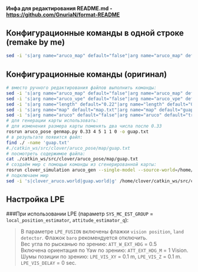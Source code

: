 #### Инфа для редактирования README.md - https://github.com/GnuriaN/format-README
## Конфигурационные команды в одной строке (remake by me)
```bash
sed -i 's|arg name="aruco_map" default="false"|arg name="aruco_map" default="true"|g' /home/clover/catkin_ws/src/clover/clover/launch/aruco.launch;sed -i 's|arg name="aruco_vpe" default="false"|arg name="aruco_vpe" default="true"|g' /home/clover/catkin_ws/src/clover/clover/launch/aruco.launch;sed -i 's|arg name="length" default="0.22"|arg name="length" default="0.33"|g' /home/clover/catkin_ws/src/clover/clover/launch/aruco.launch;sed -i 's|arg name="map" default="map.txt"|arg name="map" default="guap.txt"|g' /home/clover/catkin_ws/src/clover/clover/launch/aruco.launch;sed -i 's|arg name="aruco" default="false"|arg name="aruco" default="true"|g' /home/clover/catkin_ws/src/clover/clover/launch/clover.launch;rosrun aruco_pose genmap.py 0.33 4 5 1 1 0 -o guap.txt;find ./ -name 'guap.txt';rosrun clover_simulation aruco_gen --single-model --source-world=/home/clover/catkin_ws/src/clover/clover_simulation/resources/worlds/clover.world /home/clover/catkin_ws/src/clover/aruco_pose/map/guap.txt > /home/clover/catkin_ws/src/clover/clover_simulation/resources/worlds/guap.world;sed -i 's|clover_aruco.world|guap.world|g' /home/clover/catkin_ws/src/clover/clover_simulation/launch/simulator.launch
```
## Конфигурационные команды (оригинал)

```bash
# вместо ручного редактирования файлов выполнить команды:
sed -i 's|arg name="aruco_map" default="false"|arg name="aruco_map" default="true"|g' /home/clover/catkin_ws/src/clover/clover/launch/aruco.launch
sed -i 's|arg name="aruco_vpe" default="false"|arg name="aruco_vpe" default="true"|g' /home/clover/catkin_ws/src/clover/clover/launch/aruco.launch
sed -i 's|arg name="length" default="0.22"|arg name="length" default="0.33"|g' /home/clover/catkin_ws/src/clover/clover/launch/aruco.launch
sed -i 's|arg name="map" default="map.txt"|arg name="map" default="guap.txt"|g' /home/clover/catkin_ws/src/clover/clover/launch/aruco.launch
sed -i 's|arg name="aruco" default="false"|arg name="aruco" default="true"|g' /home/clover/catkin_ws/src/clover/clover/launch/clover.launch
# для генерации карты использовать:
# для изменения размера карты поменять два числа после 0.33
rosrun aruco_pose genmap.py 0.33 4 5 1 1 0 -o guap.txt
# в результате появится файл:
find ./ -name 'guap.txt'
#./catkin_ws/src/clover/aruco_pose/map/guap.txt
# посмотреть содержимое файла:
cat ./catkin_ws/src/clover/aruco_pose/map/guap.txt
# создаём мир с помощью команды из сгенерированной карты:
rosrun clover_simulation aruco_gen --single-model --source-world=/home/clover/catkin_ws/src/clover/clover_simulation/resources/worlds/clover.world /home/clover/catkin_ws/src/clover/aruco_pose/map/guap.txt > /home/clover/catkin_ws/src/clover/clover_simulation/resources/worlds/guap.world
# подключаем мир
sed -i 's|clover_aruco.world|guap.world|g' /home/clover/catkin_ws/src/clover/clover_simulation/launch/simulator.launch
```
Настройка LPE
-----------
###При использовании LPE (параметр ```SYS_MC_EST_GROUP``` = ```local_position_estimator```, ```attitude_estimator_q```):

>В параметре ```LPE_FUSION``` включены флажки ```vision position```, ```land detector```. Флажок ```baro``` рекомендуется отключить.<br>
>Вес угла по рысканью по зрению: ```ATT_W_EXT_HDG``` = 0.5<br>
>Включена ориентация по Yaw по зрению: ```ATT_EXT_HDG_M``` = 1 Vision.<br>
>Шумы позиции по зрению: ```LPE_VIS_XY``` = 0.1 m, ```LPE_VIS_Z``` = 0.1 m.<br>
```LPE_VIS_DELAY``` = 0 sec.
